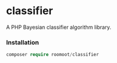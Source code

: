 # classifier
A PHP Bayesian classifier algorithm library.

### Installation
```php
composer require roomoot/classifier
```

